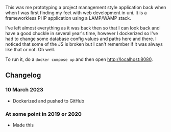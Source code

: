 This was me prototyping a project management style application back when when I was first finding my feet with web development in uni. It is a frameworkless PHP application using a LAMP/WAMP stack.

I've left almost everything as it was back then so that I can look back and have a good chuckle in several year's time, however I dockerized so I've had to change some database config values and paths here and there. I noticed that some of the JS is broken but I can't remember if it was always like that or not. Oh well.

To run it, do a `docker compose up` and then open [http://localhost:8080](http://localhost:8080).

## Changelog

### 10 March 2023

- Dockerized and pushed to GitHub

### At some point in 2019 or 2020

- Made this
